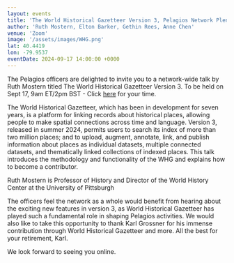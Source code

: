 ```yaml
---
layout: events
title: 'The World Historical Gazetteer Version 3, Pelagios Network Plenary'
author: 'Ruth Mostern, Elton Barker, Gethin Rees, Anne Chen'
venue: 'Zoom'
image: '/assets/images/WHG.png'
lat: 40.4419
lon: -79.9537
eventDate: 2024-09-17 14:00:00 +0000
--- 
```


The Pelagios officers are delighted to invite you to a network-wide talk by Ruth Mostern titled The World Historical Gazetteer Version 3. To be held on Sept 17, 9am ET/2pm BST - Click [here](https://mytime.io/2pm/BST) for your time.

The World Historical Gazetteer, which has been in development for seven years, is a platform for linking records about historical places, allowing people to make spatial connections across time and language.  Version 3, released in summer 2024, permits users to search its index of more than two million places; and to upload, augment, annotate, link, and publish information about places as individual datasets, multiple connected datasets, and thematically linked collections of indexed places.  This talk introduces the methodology and functionality of the WHG and explains how to become a contributor.

Ruth Mostern is Professor of History and Director of the World History Center at the University of Pittsburgh

The officers feel the network as a whole would benefit from hearing about the exciting new features in version 3, as World Historical Gazetteer has played such a fundamental role in shaping Pelagios activities. We would also like to take this opportunity to thank Karl Grossner for his immense contribution through World Historical Gazetteer and more. All the best for your retirement, Karl.

We look forward to seeing you online.
